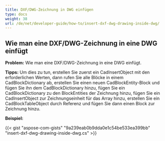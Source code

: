 ```yaml
---
title: DXF/DWG-Zeichnung in DWG einfügen
type: docs
weight: 38
url: /de/net/developer-guide/how-to/insert-dxf-dwg-drawing-inside-dwg/
---
```


## **Wie man eine DXF/DWG-Zeichnung in eine DWG einfügt**

**Problem:** Wie man eine DXF/DWG-Zeichnung in eine DWG einfügt.

**Tipps:** Um dies zu tun, erstellen Sie zuerst ein CadInsertObject mit den erforderlichen Werten, dann rufen Sie alle Blöcke in einem CadBlockDictionary ab, erstellen Sie einen neuen CadBlockEntity-Block und fügen Sie ihn dem CadBlockDictionary hinzu, fügen Sie ein CadBlockDictionary zu den BlockEntities der Zeichnung hinzu, fügen Sie ein CadInsertObject zur Zeichnungseinheit für das Array hinzu, erstellen Sie ein CadBlockTableObject durch Referenz und fügen Sie dann einen Block zur Zeichnung hinzu.

**Beispiel:**

{{< gist "aspose-com-gists" "9a239eab0b9dda0e1c54be533ea399bb" "insert-dxf-dwg-drawing-inside-dwg.cs" >}}
